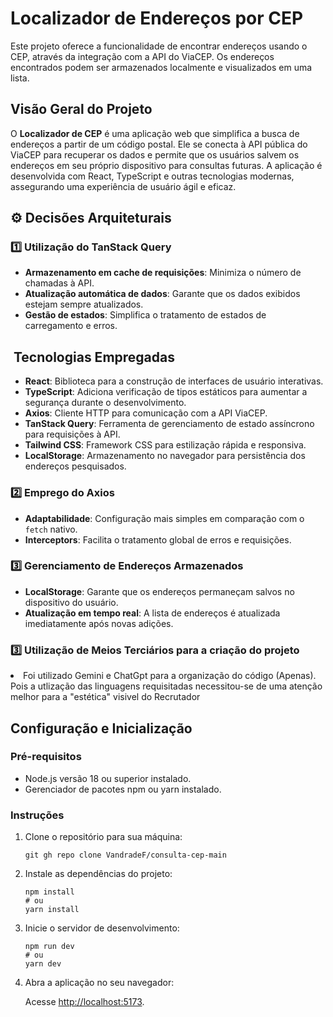# Localizador de Endereços por CEP

<p>Este projeto oferece a funcionalidade de encontrar endereços usando o CEP, através da integração com a API do ViaCEP. Os endereços encontrados podem ser armazenados localmente e visualizados em uma lista.</p>

##  Visão Geral do Projeto

<p>O <strong>Localizador de CEP</strong> é uma aplicação web que simplifica a busca de endereços a partir de um código postal. Ele se conecta à API pública do ViaCEP para recuperar os dados e permite que os usuários salvem os endereços em seu próprio dispositivo para consultas futuras. A aplicação é desenvolvida com React, TypeScript e outras tecnologias modernas, assegurando uma experiência de usuário ágil e eficaz.</p>

## ⚙️ Decisões Arquiteturais

<h3>1️⃣ Utilização do TanStack Query</h3>

<ul>
    <li><strong>Armazenamento em cache de requisições</strong>: Minimiza o número de chamadas à API.</li>
    <li><strong>Atualização automática de dados</strong>: Garante que os dados exibidos estejam sempre atualizados.</li>
    <li><strong>Gestão de estados</strong>: Simplifica o tratamento de estados de carregamento e erros.</li>
</ul>

## ️ Tecnologias Empregadas

<ul>
    <li><strong>React</strong>: Biblioteca para a construção de interfaces de usuário interativas.</li>
    <li><strong>TypeScript</strong>: Adiciona verificação de tipos estáticos para aumentar a segurança durante o desenvolvimento.</li>
    <li><strong>Axios</strong>: Cliente HTTP para comunicação com a API ViaCEP.</li>
    <li><strong>TanStack Query</strong>: Ferramenta de gerenciamento de estado assíncrono para requisições à API.</li>
    <li><strong>Tailwind CSS</strong>: Framework CSS para estilização rápida e responsiva.</li>
    <li><strong>LocalStorage</strong>: Armazenamento no navegador para persistência dos endereços pesquisados.</li>
</ul>

<h3>2️⃣ Emprego do Axios</h3>

<ul>
    <li><strong>Adaptabilidade</strong>: Configuração mais simples em comparação com o <code>fetch</code> nativo.</li>
    <li><strong>Interceptors</strong>: Facilita o tratamento global de erros e requisições.</li>
</ul>

<h3>3️⃣ Gerenciamento de Endereços Armazenados</h3>

<ul>
    <li><strong>LocalStorage</strong>: Garante que os endereços permaneçam salvos no dispositivo do usuário.</li>
    <li><strong>Atualização em tempo real</strong>: A lista de endereços é atualizada imediatamente após novas adições.</li>
</ul>

<h3>3️⃣ Utilização de Meios Terciários para a criação do projeto</h3>
<li> Foi utilizado Gemini e ChatGpt para a organização do código (Apenas). Pois a utlização das linguagens requisitadas necessitou-se de uma atenção melhor para a "estética" visivel do Recrutador</li>


##  Configuração e Inicialização

<h3>Pré-requisitos</h3>

<ul>
    <li>Node.js versão 18 ou superior instalado.</li>
    <li>Gerenciador de pacotes npm ou yarn instalado.</li>
</ul>

<h3>Instruções</h3>

<ol>
    <li>Clone o repositório para sua máquina:
        <pre><code>git gh repo clone VandradeF/consulta-cep-main</code></pre>
    </li>
    <li>Instale as dependências do projeto:
        <pre><code>npm install
# ou
yarn install</code></pre>
    </li>
    <li>Inicie o servidor de desenvolvimento:
        <pre><code>npm run dev
# ou
yarn dev</code></pre>
    </li>
    <li>Abra a aplicação no seu navegador:
        <p>Acesse <a href="http://localhost:5173" target="_blank">http://localhost:5173</a>.</p>
    </li>
</ol>

